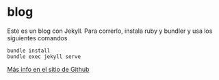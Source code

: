 # blog

Este es un blog con Jekyll. Para correrlo, instala ruby y bundler y usa los siguientes comandos

```
bundle install
bundle exec jekyll serve
```

[Más info en el sitio de Github](https://help.github.com/articles/using-jekyll-with-pages/)

